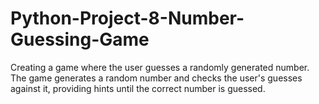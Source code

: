 # Python-Project-8-Number-Guessing-Game
Creating a game where the user guesses a randomly generated number. The game generates a random number and checks the user's guesses against it, providing hints until the correct number is guessed.

